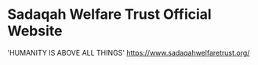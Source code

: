 ﻿# Sadaqah Welfare Trust Official Website
'HUMANITY IS ABOVE ALL THINGS'
https://www.sadaqahwelfaretrust.org/
